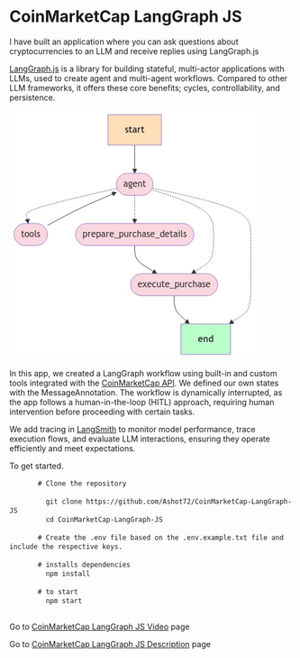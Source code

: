 # CoinMarketCap LangGraph JS
I have built an application where you can ask questions about cryptocurrencies to an LLM and receive replies using LangGraph.js

[LangGraph.js](https://langchain-ai.github.io/langgraphjs/) is a library for building stateful, multi-actor applications with LLMs, used to create agent and multi-agent workflows. Compared to other LLM frameworks, it offers these core benefits; cycles, controllability, and persistence.

![graph image](https://raw.githubusercontent.com/Ashot72/CoinMarketCap-LangGraph-JS/refs/heads/main/public/CoinMarketCap_graph.png)

In this app, we created a LangGraph workflow using built-in and custom tools integrated with the [CoinMarketCap API](https://coinmarketcap.com/api/documentation/v1/#section/Authentication/). We defined our own states with the MessageAnnotation. The workflow is dynamically interrupted, as the app follows a human-in-the-loop (HITL) approach, requiring human intervention before proceeding with certain tasks.

We add tracing in [LangSmith](https://www.langchain.com/langsmith) to monitor model performance, trace execution flows, and evaluate LLM interactions, ensuring they operate efficiently and meet expectations.


To get started.
```
       # Clone the repository

         git clone https://github.com/Ashot72/CoinMarketCap-LangGraph-JS
         cd CoinMarketCap-LangGraph-JS

       # Create the .env file based on the .env.example.txt file and include the respective keys.
       
       # installs dependencies
         npm install

       # to start
         npm start
      
```

Go to [CoinMarketCap LangGraph JS Video](https://youtu.be/faosBOaERnU) page

Go to [CoinMarketCap LangGraph JS Description](https://ashot72.github.io/CoinMarketCap-LangGraph-JS/doc.html) page
